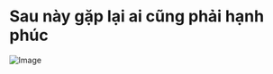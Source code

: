# Sau này gặp lại ai cũng phải hạnh phúc
![Image](https://github.com/user-attachments/assets/ed56826b-f1fb-42de-8b6d-fe80947e6897)
